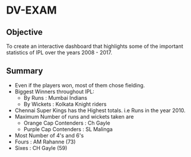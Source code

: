 # DV-EXAM
## Objective 
To create an interactive dashboard
that highlights some of the
important statistics of IPL over the
years 2008 - 2017.

## Summary
- Even if the players won, most of them chose fielding.
- Biggest Winners throughout IPL:
  - By Runs : Mumbai Indians
  - By Wickets : Kolkata Knight riders
- Chennai Super Kings has the Highest totals. i.e Runs in the year 2010.
- Maximum Number of runs and wickets taken are
  - Orange Cap Contenders : Ch Gayle
  - Purple Cap Contenders : SL Malinga
 - Most Number of 4's and 6's
  - Fours : AM Rahanne (73)
  - Sixes : CH Gayle (59)
  

